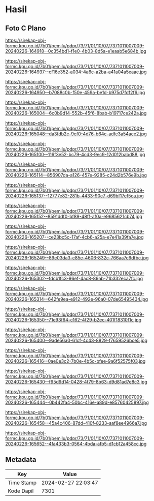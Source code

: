 # Hasil

## Foto C Plano

https://sirekap-obj-formc.kpu.go.id/7b01/pemilu/pdpr/73/71/01/10/07/7371011007009-20240226-164918--0c354bd1-f1e0-4b03-8d5a-e1eaab5e684b.jpg

https://sirekap-obj-formc.kpu.go.id/7b01/pemilu/pdpr/73/71/01/10/07/7371011007009-20240226-164937--cf16e352-a034-4a6c-a2ba-a41a04a5eaae.jpg

https://sirekap-obj-formc.kpu.go.id/7b01/pemilu/pdpr/73/71/01/10/07/7371011007009-20240226-164950--b7088c0b-f50e-459a-be1d-b975d7fdf2f6.jpg

https://sirekap-obj-formc.kpu.go.id/7b01/pemilu/pdpr/73/71/01/10/07/7371011007009-20240226-165004--6c0b9d14-552b-45f6-8bab-b19717ce242a.jpg

https://sirekap-obj-formc.kpu.go.id/7b01/pemilu/pdpr/73/71/01/10/07/7371011007009-20240226-165048--da3fdb2c-9cf0-4d76-b64c-adfe3a54ace2.jpg

https://sirekap-obj-formc.kpu.go.id/7b01/pemilu/pdpr/73/71/01/10/07/7371011007009-20240226-165100--116f3e52-bc79-4cd3-9ec9-12d012babd88.jpg

https://sirekap-obj-formc.kpu.go.id/7b01/pemilu/pdpr/73/71/01/10/07/7371011007009-20240226-165114--856907da-a126-457e-9285-c24d2b576e9b.jpg

https://sirekap-obj-formc.kpu.go.id/7b01/pemilu/pdpr/73/71/01/10/07/7371011007009-20240226-165137--12777e82-281b-4433-90c7-d69bf17ef5ca.jpg

https://sirekap-obj-formc.kpu.go.id/7b01/pemilu/pdpr/73/71/01/10/07/7371011007009-20240226-165152--8591ddf0-bf89-48ff-af0a-e9685621cb74.jpg

https://sirekap-obj-formc.kpu.go.id/7b01/pemilu/pdpr/73/71/01/10/07/7371011007009-20240226-165207--ce23bc5c-17af-4cb6-a25a-e7e41a39fa7e.jpg

https://sirekap-obj-formc.kpu.go.id/7b01/pemilu/pdpr/73/71/01/10/07/7371011007009-20240226-165249--89e03da3-c85e-4606-832c-766aa7c6dfbc.jpg

https://sirekap-obj-formc.kpu.go.id/7b01/pemilu/pdpr/73/71/01/10/07/7371011007009-20240226-165302--fdcb1fc3-96ef-4ac8-89ab-71b332eca7fc.jpg

https://sirekap-obj-formc.kpu.go.id/7b01/pemilu/pdpr/73/71/01/10/07/7371011007009-20240226-165314--642fe9ea-e912-492e-96a0-07de65495434.jpg

https://sirekap-obj-formc.kpu.go.id/7b01/pemilu/pdpr/73/71/01/10/07/7371011007009-20240226-165350--71e93f64-c162-4f29-b2ec-401f18310f1c.jpg

https://sirekap-obj-formc.kpu.go.id/7b01/pemilu/pdpr/73/71/01/10/07/7371011007009-20240226-165400--9ade56a0-61cf-4c43-8829-f7659526bce5.jpg

https://sirekap-obj-formc.kpu.go.id/7b01/pemilu/pdpr/73/71/01/10/07/7371011007009-20240226-165416--0ae0e3c2-7b0e-4b5c-bfee-9a6f52575f03.jpg

https://sirekap-obj-formc.kpu.go.id/7b01/pemilu/pdpr/73/71/01/10/07/7371011007009-20240226-165430--f95d9d14-0428-4f79-8b63-d9d81ad7e8c3.jpg

https://sirekap-obj-formc.kpu.go.id/7b01/pemilu/pdpr/73/71/01/10/07/7371011007009-20240226-165444--0b442fa4-50bc-416e-a89d-e85760425897.jpg

https://sirekap-obj-formc.kpu.go.id/7b01/pemilu/pdpr/73/71/01/10/07/7371011007009-20240226-165458--45a4c406-87dd-410f-8233-aaf8ee4966a7.jpg

https://sirekap-obj-formc.kpu.go.id/7b01/pemilu/pdpr/73/71/01/10/07/7371011007009-20240226-165652--4fa433b3-0564-4bda-afb5-d1cb12a458cc.jpg


## Metadata

| Key        | Value               |
| ---------- | ------------------- |
| Time Stamp | 2024-02-27 22:03:47 |
| Kode Dapil | 7301                |



